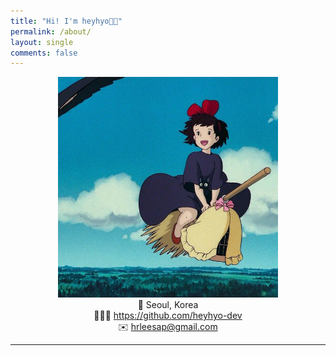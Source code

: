 ```yaml
---
title: "Hi! I'm heyhyo👋🏻"
permalink: /about/
layout: single
comments: false
---
```



<div align="center">

<img src="/assets/images/kiki.jpeg" alt="about_meee" width="70%" min-width="700px" itemprop="image">

</div>

<div align="center">
  📍 Seoul, Korea <br>
  👩🏻‍💻 <a href="https://github.com/heyhyo-dev">https://github.com/heyhyo-dev</a> <br>
  ✉️ <a href="mailto:hrleesap@gmail.com">hrleesap@gmail.com</a> <br>
</div>


---









